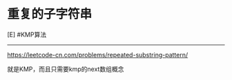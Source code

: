 # 重复的子字符串

[E]
#KMP算法 

---

https://leetcode-cn.com/problems/repeated-substring-pattern/

就是KMP，而且只需要kmp的next数组概念